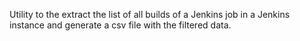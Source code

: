 Utility to the extract the list of all builds of a Jenkins job in a Jenkins instance and generate a csv file with the filtered data.